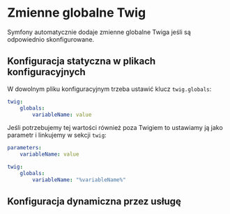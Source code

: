# Zmienne globalne Twig
Symfony automatycznie dodaje zmienne globalne Twiga jeśli są odpowiednio skonfigurowane.

## Konfiguracja statyczna w plikach konfiguracyjnych
W dowolnym pliku konfiguracyjnym trzeba ustawić klucz `twig.globals`:
```yaml
twig:
    globals:
        variableName: value
```

Jeśli potrzebujemy tej wartości również poza Twigiem to ustawiamy ją jako parametr i linkujemy w sekcji `twig`:
```yaml
parameters:
    variableName: value

twig:
    globals:
        variableName: "%variableName%"
```

## Konfiguracja dynamiczna przez usługę
